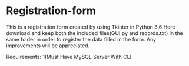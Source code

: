 # Registration-form
This is a registration form created by using Tkinter in Python 3.6
Here download and keep both the included files(GUI.py and records.txt) in the same folder in order to register the data filled in the form.
Any improvements will be appreciated.

Requirements:
            1)Must Have MySQL Server With CLI.
